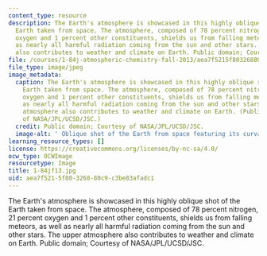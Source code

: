 ```yaml
---
content_type: resource
description: The Earth's atmosphere is showcased in this highly oblique shot of the
  Earth taken from space. The atmosphere, composed of 78 percent nitrogen, 21 percent
  oxygen and 1 percent other constituents, shields us from falling meteors, as well
  as nearly all harmful radiation coming from the sun and other stars. The upper atmosphere
  also contributes to weather and climate on Earth. Public domain; Courtesy of NASA/JPL/UCSD/JSC.
file: /courses/1-84j-atmospheric-chemistry-fall-2013/aea7f5215f80326880c9c3be83afadc1_1-84jf13.jpg
file_type: image/jpeg
image_metadata:
  caption: The Earth's atmosphere is showcased in this highly oblique shot of the
    Earth taken from space. The atmosphere, composed of 78 percent nitrogen, 21 percent
    oxygen and 1 percent other constituents, shields us from falling meteors, as well
    as nearly all harmful radiation coming from the sun and other stars. The upper
    atmosphere also contributes to weather and climate on Earth. (Public domain; Courtesy
    of NASA/JPL/UCSD/JSC.)
  credit: Public domain; Courtesy of NASA/JPL/UCSD/JSC.
  image-alt: ' Oblique shot of the Earth from space featuring its curvature and atmosphere.'
learning_resource_types: []
license: https://creativecommons.org/licenses/by-nc-sa/4.0/
ocw_type: OCWImage
resourcetype: Image
title: 1-84jf13.jpg
uid: aea7f521-5f80-3268-80c9-c3be83afadc1
---
```

The Earth's atmosphere is showcased in this highly oblique shot of the Earth taken from space. The atmosphere, composed of 78 percent nitrogen, 21 percent oxygen and 1 percent other constituents, shields us from falling meteors, as well as nearly all harmful radiation coming from the sun and other stars. The upper atmosphere also contributes to weather and climate on Earth. Public domain; Courtesy of NASA/JPL/UCSD/JSC.